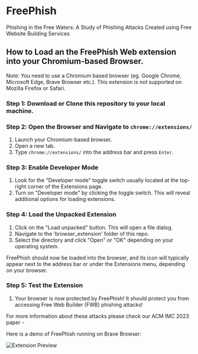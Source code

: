 # FreePhish
Phishing in the Free Waters: A Study of Phishing Attacks Created using Free Website Building Services


## How to Load an the FreePhish Web extension into your Chromium-based Browser.

Note: You need to use a Chromium based browser (eg. Google Chrome, Microsoft Edge, Brave Browser etc.). This extension is not supported on Mozilla Firefox or Safari.

### Step 1: Download or Clone this repository to your local machine.

### Step 2: Open the Browser and Navigate to `chrome://extensions/`

1. Launch your Chromium-based browser.
2. Open a new tab.
3. Type `chrome://extensions/` into the address bar and press `Enter`.

### Step 3: Enable Developer Mode

1. Look for the "Developer mode" toggle switch usually located at the top-right corner of the Extensions page.
2. Turn on "Developer mode" by clicking the toggle switch. This will reveal additional options for loading extensions.

### Step 4: Load the Unpacked Extension

1. Click on the "Load unpacked" button. This will open a file dialog.
2. Navigate to the 'browser_extension' folder of this repo.
3. Select the directory and click "Open" or "OK" depending on your operating system.

FreePhish should now be loaded into the browser, and its icon will typically appear next to the address bar or under the Extensions menu, depending on your browser.

### Step 5: Test the Extension

1. Your browser is now protected by FreePhish! It should protect you from accessing Free Web Builder (FWB) phishing attacks!

For more information about these attacks please check our ACM IMC 2023 paper - <add link>

Here is a demo of FreePhish running on Brave Browser:

![Extension Preview](./extension_preview.gif)

